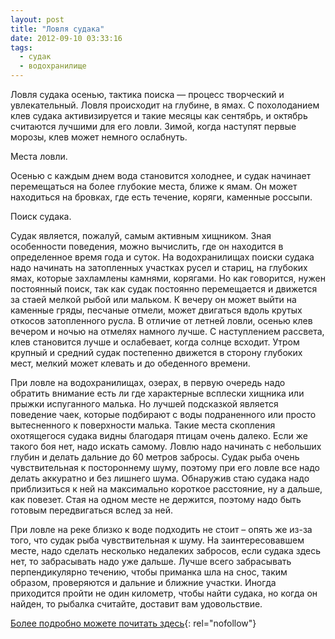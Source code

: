 ```yaml
---
layout: post
title: "Ловля судака"
date: 2012-09-10 03:33:16
tags:
  - судак
  - водохранилище
---
```

Ловля судака осенью, тактика поиска — процесс творческий и
увлекательный. Ловля происходит на глубине, в ямах. С похолоданием клев
судака активизируется и такие месяцы как сентябрь, и октябрь считаются
лучшими для его ловли. Зимой, когда наступят первые морозы, клев может
немного ослабнуть.

Места ловли.

Осенью с каждым днем вода становится холоднее, и судак начинает
перемещаться на более глубокие места, ближе к ямам. Он может находиться
на бровках, где есть течение, коряги, каменные россыпи.

Поиск судака.

Судак является, пожалуй, самым активным хищником. Зная особенности
поведения, можно вычислить, где он находится в определенное время года и
суток. На водохранилищах поиски судака надо начинать на затопленных
участках русел и стариц, на глубоких ямах, которые захламлены камнями,
корягами. Но как говорится, нужен постоянный поиск, так как судак
постоянно перемещается и движется за стаей мелкой рыбой или мальком. К
вечеру он может выйти на каменные гряды, песчаные отмели, может
двигаться вдоль крутых откосов затопленного русла. В отличие от летней
ловли, осенью клев вечером и ночью на отмелях намного лучше. С
наступлением рассвета, клев становится лучше и ослабевает, когда солнце
всходит. Утром крупный и средний судак постепенно движется в сторону
глубоких мест, мелкий может клевать и до обеденного времени.

При ловле на водохранилищах, озерах, в первую очередь надо обратить
внимание есть ли где характерные всплески хищника или прыжки испуганного
малька. Но лучшей подсказкой является поведение чаек, которые подбирают
с воды подраненного или просто вытесненного к поверхности малька. Такие
места скопления охотящегося судака видны благодаря птицам очень далеко.
Если же такого боя нет, надо искать самому. Ловлю надо начинать с
небольших глубин и делать дальние до 60 метров забросы. Судак рыба очень
чувствительная к постороннему шуму, поэтому при его ловле все надо
делать аккуратно и без лишнего шума. Обнаружив стаю судака надо
приблизиться к ней на максимально короткое расстояние, ну а дальше, как
повезет. Стая на одном месте не держится, поэтому надо быть готовым
передвигаться вслед за ней.

При ловле на реке близко к воде подходить не стоит – опять же из-за
того, что судак рыба чувствительная к шуму. На заинтересовавшем месте,
надо сделать несколько недалеких забросов, если судака здесь нет, то
забрасывать надо уже дальше. Лучше всего забрасывать перпендикулярно
течению, чтобы приманка шла на снос, таким образом, проверяются и
дальние и ближние участки. Иногда приходится пройти не один километр,
чтобы найти судака, но когда он найден, то рыбалка считайте, доставит
вам удовольствие.

[Более подробно можете почитать здесь][1]{: rel="nofollow"}

[1]: http://rubakaminfo.ru/glavnaia/lovlya-sudaka-osenyu
